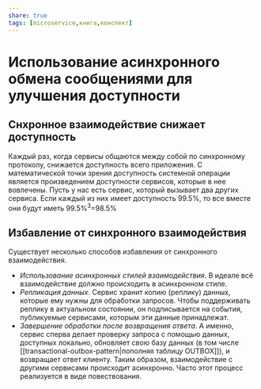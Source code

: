 ```yaml
---
share: true
tags: [microservice,книга,конспект]
---
```

# Использование асинхронного обмена сообщениями для улучшения доступности
## Снхронное взаимодействие снижает доступность
Каждый раз, когда сервисы общаются между собой по синхронному протоколу, снижается доступность всего приложения. С математической точки зрения доступность системной операции является произведением доступности сервисов, которые в нее вовлечены.
Пусть у нас есть сервис, который вызывает два других сервиса. Если каждый из них имеет доступность 99.5%, то все вместе они будут иметь 99.5%<sup>3</sup>=98.5%
## Избавление от синхронного взаимодействия
Существует несколько способов избавления от синхронного взаимодействия.
 - *Использование асинхронных стилей взаимодействия*. В идеале всё взаимодействие должно происходить в асинхронном стиле.
 - *Репликация данных*. Сервис хранит копию (реплику) данных, которые ему нужны для обработки запросов. Чтобы поддерживать реплику в актуальном состоянии, он подписывается на события, публикуемые сервисами, которым эти данные принадлежат.
 - *Завершение обработки после возвращения ответа*. А именно, сервис сперва делает проверку запроса с помощью данных, доступных локально, обновляет свою базу данных (в том числе [[transactional-outbox-pattern|пополняя таблицу OUTBOX]]), и возвращает ответ клиенту. Таким образом, взаимодействие с другими сервисами происходит асинхронно. Часто этот процесс реализуется в виде повествования.

